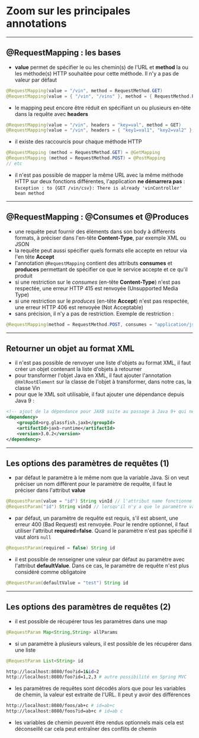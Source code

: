 # Zoom sur les principales annotations

----

## @RequestMapping : les bases

- **value** permet de spécifier le ou les chemin(s) de l'URL et **method** la ou les méthode(s) HTTP souhaitée pour cette méthode. Il n'y a pas de valeur par défaut

```java
@RequestMapping(value = "/vin", method = RequestMethod.GET)
@RequestMapping(value = { "/vin", "/vins" }, method = { RequestMethod.PUT, RequestMethod.POST })
```

- le mapping peut encore être réduit en spécifiant un ou plusieurs en-tête dans la requête avec **headers**

```java
@RequestMapping(value = "/vin", headers = "key=val", method = GET)
@RequestMapping(value = "/vin", headers = { "key1=val1", "key2=val2" }, method = GET)
```

- il existe des raccourcis pour chaque méthode HTTP

```java
@RequestMapping (method = RequestMethod.GET) = @GetMapping
@RequestMapping (method = RequestMethod.POST) = @PostMapping
// etc
```

- il n'est pas possible de mapper la même URL avec la même méthode HTTP sur deux fonctions différentes, l'application **ne démarrera pas** : `Exception : to {GET /vin/csv}: There is already 'vinController' bean method`

----

## @RequestMapping : @Consumes et @Produces

- une requête peut fournir des éléments dans son body à différents formats, à préciser dans l'en-tête **Content-Type**, par exemple XML ou JSON
- la requête peut aussi spécifier quels formats elle accepte en retour via l'en tête **Accept**
- l'annotation `@RequestMapping` contient des attributs **consumes** et **produces** permettant de spécifier ce que le service accepte et ce qu'il produit
- si une restriction sur le *consumes* (en-tête **Content-Type**) n'est pas respectée, une erreur HTTP 415 est renvoyée (Unsupported Media Type)
- si une restriction sur le *produces* (en-tête **Accept**) n'est pas respectée, une erreur HTTP 406 est renvoyée (Not Acceptable)
- sans précision, il n'y a pas de restriction. Exemple de restriction :

```java
@RequestMapping(method = RequestMethod.POST, consumes = "application/json", produces = { "application/json", "application/xml" })
```

----

## Retourner un objet au format XML

- il n'est pas possible de renvoyer une liste d'objets au format XML, il faut créer un objet contenant la liste d'objets à retourner
- pour transformer l'objet Java en XML, il faut ajouter l'annotation `@XmlRootElement` sur la classe de l'objet à transformer, dans notre cas, la classe Vin
- pour que le XML soit utilisable, il faut ajouter une dépendance depuis Java 9 :

```xml
<!-- ajout de la dépendance pour JAXB suite au passage à Java 9+ qui ne l'inclut plus d'office -->
<dependency>
    <groupId>org.glassfish.jaxb</groupId>
    <artifactId>jaxb-runtime</artifactId>
    <version>3.0.2</version>
</dependency>
```

----

## Les options des paramètres de requêtes (1)

- par défaut le paramètre à le même nom que la variable Java. Si on veut préciser un nom différent pour le paramètre de requête, il faut le préciser dans l'attribut **value**

```java
@RequestParam(value = "id") String vinId // l'attribut name fonctionne également
@RequestParam("id") String vinId // lorsqu'il n'y a que le paramètre value, il n'est pas nécessaire de le préciser
```

- par défaut, un paramètre de requête est requis, s'il est absent, une erreur 400 (Bad Request) est renvoyée. Pour le rendre optionnel, il faut utiliser l'attribut **required=false**. Quand le paramètre n'est pas spécifié il vaut alors `null`

```java
@RequestParam(required = false) String id
```

- il est possible de renseigner une valeur par défaut au paramètre avec l'attribut **defaultValue**. Dans ce cas, le paramètre de requête n'est plus considéré comme obligatoire

```java
@RequestParam(defaultValue = "test") String id
```

----

## Les options des paramètres de requêtes (2)

- il est possible de récupérer tous les paramètres dans une map

```java
@RequestParam Map<String,String> allParams
```

- si un paramètre à plusieurs valeurs, il est possible de les récupérer dans une liste

```java
@RequestParam List<String> id
```

```bash
http://localhost:8080/foo?id=1&id=2
http://localhost:8080/foo?id=1,2,3 # autre possibilité en Spring MVC
```

- les paramètres de requêtes sont décodés alors que pour les variables de chemin, la valeur est extraite de l'URL. Il peut y avoir des différences

```bash
http://localhost:8080/foos/ab+c # id=ab+c
http://localhost:8080/foos?id=ab+c # id=ab c
```

- les variables de chemin peuvent être rendus optionnels mais cela est déconseillé car cela peut entraîner des conflits de chemin
